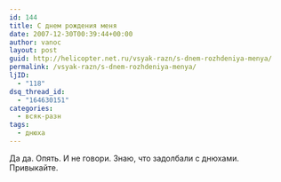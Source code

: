 ```yaml
---
id: 144
title: С днем рождения меня
date: 2007-12-30T00:39:44+00:00
author: vanoc
layout: post
guid: http://helicopter.net.ru/vsyak-razn/s-dnem-rozhdeniya-menya/
permalink: /vsyak-razn/s-dnem-rozhdeniya-menya/
ljID:
  - "118"
dsq_thread_id:
  - "164630151"
categories:
  - всяк-разн
tags:
  - днюха
---
```

Да да. Опять. И не говори. Знаю, что задолбали с днюхами. Привыкайте.